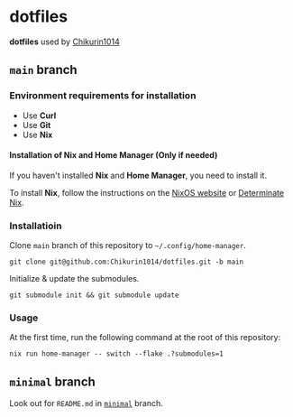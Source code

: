 # dotfiles

**dotfiles** used by [Chikurin1014](https://github.com/Chikurin1014)

## `main` branch

### Environment requirements for installation

- Use **Curl**
- Use **Git**
- Use **Nix**

#### Installation of Nix and Home Manager (Only if needed)

If you haven't installed **Nix** and **Home Manager**, you need to install it.

To install **Nix**, follow the instructions on the [NixOS website](https://nixos.org/download/)
or [Determinate Nix](https://docs.determinate.systems/determinate-nix#getting-started).

### Installatioin

Clone `main` branch of this repository to `~/.config/home-manager`.

```shell
git clone git@github.com:Chikurin1014/dotfiles.git -b main
```

Initialize & update the submodules.

```shell
git submodule init && git submodule update
```

### Usage

At the first time, run the following command at the root of this repository:

```shell
nix run home-manager -- switch --flake .?submodules=1
```

## `minimal` branch

Look out for `README.md` in [`minimal`](https://github.com/Chikurin1014/dotfiles/tree/minimal) branch.
